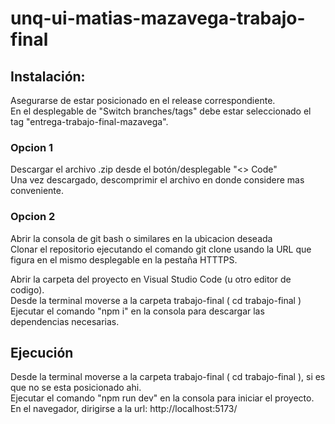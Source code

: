 # unq-ui-matias-mazavega-trabajo-final

## Instalación:
Asegurarse de estar posicionado en el release correspondiente. <br>
En el desplegable de "Switch branches/tags" debe estar seleccionado el tag "entrega-trabajo-final-mazavega".

### Opcion 1
Descargar el archivo .zip desde el botón/desplegable "<> Code" <br>
Una vez descargado, descomprimir el archivo en donde considere mas conveniente.

### Opcion 2
Abrir la consola de git bash o similares en la ubicacion deseada <br>
Clonar el repositorio ejecutando el comando git clone usando la URL que figura en el mismo desplegable en la pestaña HTTTPS. <br>

Abrir la carpeta del proyecto en Visual Studio Code (u otro editor de codigo). <br>
Desde la terminal moverse a la carpeta trabajo-final ( cd trabajo-final ) <br>
Ejecutar el comando "npm i" en la consola para descargar las dependencias necesarias.

## Ejecución
Desde la terminal moverse a la carpeta trabajo-final ( cd trabajo-final ), si es que no se esta posicionado ahi. <br>
Ejecutar el comando "npm run dev" en la consola para iniciar el proyecto. <br>
En el navegador, dirigirse a la url: http://localhost:5173/ 
